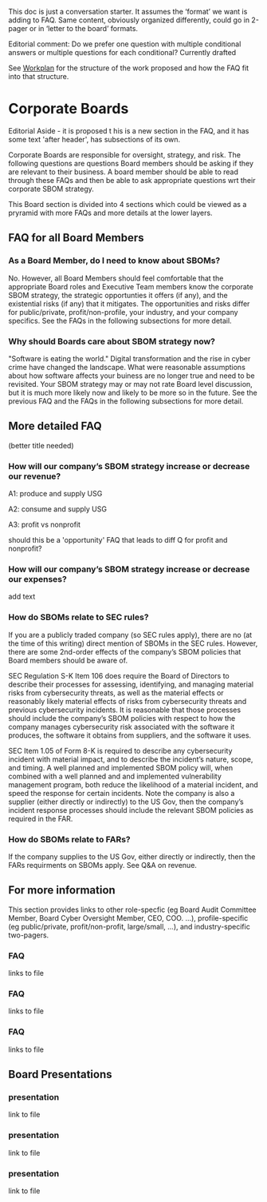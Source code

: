 This doc is just a conversation starter. It assumes the ‘format’ we want is adding to FAQ. Same content, obviously organized differently, could go in 2-pager or in ‘letter to the board’ formats.

Editorial comment:
Do we prefer one question with multiple conditional answers or multiple questions for each conditional? Currently drafted

See [Workplan](./WorkPlan.md) for the structure of the work proposed
and how the FAQ fit into that structure.

# Corporate Boards
Editorial Aside - it is proposed t
his is a new section in the FAQ,
and it has some text 'after header',
has subsections of its own.

Corporate Boards are responsible for oversight, strategy, and risk. The following questions are questions Board members should be asking if they are relevant to their business.
A board member should be able to read through these FAQs and then be able to ask appropriate questions wrt their corporate SBOM strategy.

This Board section is divided into 4 sections which could be viewed
as a pryramid with more FAQs and more details at the lower layers.

## FAQ for all Board Members
### As a Board Member, do I need to know about SBOMs?

No. However,
all Board Members should feel comfortable 
that the appropriate Board roles and 
Executive Team members
know the corporate SBOM strategy,
the strategic opportunties it offers (if any),
and the existential risks (if any) that it mitigates.
The opportunities and risks differ for 
public/private, 
profit/non-profile,
your industry,
and your company specifics.
See the FAQs in the following subsections for more detail.

### Why should Boards care about SBOM strategy now?
"Software is eating the world."
Digital transformation and the rise in cyber crime
have changed the landscape.
What were reasonable assumptions about how software
affects your buiness are no longer true and need to be revisited.
Your SBOM strategy may or may not rate Board level discussion,
but it is much more likely now and likely to be more so in the future.
See the previous FAQ and 
the FAQs in the following subsections for more detail.

## More detailed FAQ 

(better title needed)

### How will our company’s SBOM strategy increase or decrease our revenue?

A1: produce and supply USG

A2: consume and supply USG

A3: profit vs nonprofit

should this be a 'opportunity' FAQ that leads to diff Q for profit and nonprofit?

### How will our company’s SBOM strategy increase or decrease our expenses?
add text

### How do SBOMs relate to SEC rules?
If you are a publicly traded company (so SEC rules apply), there are no (at the time of this writing) direct mention of SBOMs in the SEC rules. However, there are some 2nd-order effects of the company’s SBOM policies that Board members should be aware of. 

SEC Regulation S-K Item 106 does require the Board of Directors to describe their processes for assessing, identifying, and managing material risks from cybersecurity threats, as well as the material effects or reasonably likely material effects of risks from cybersecurity threats and previous cybersecurity incidents. It is reasonable that those processes should include the company’s SBOM policies with respect to how the company manages cybersecurity risk associated with the software it produces, the software it obtains from suppliers, and the software it uses.

SEC Item 1.05 of Form 8-K is required to describe any cybersecurity incident with material impact, and to describe the incident’s nature, scope, and timing. A well planned and implemented SBOM policy will, when combined with a well planned and and implemented vulnerability management program, both reduce the likelihood of a material incident, and speed the response for certain incidents. Note the company is also a supplier (either directly or indirectly) to the US Gov, then the company’s incident response processes should include the relevant SBOM policies as required in the FAR.

### How do SBOMs relate to FARs?
If the company supplies to the US Gov, either directly or indirectly, then the FARs requirments on SBOMs apply. See Q&A on revenue.

## For more information
This section provides links to other 
role-specfic (eg Board Audit Committee Member, Board Cyber Oversight Member, CEO, COO. ...),
profile-specific (eg public/private, profit/non-profit, large/small, ...),
and industry-specific two-pagers.

### FAQ
links to file

### FAQ
links to file

### FAQ
links to file

## Board Presentations

### presentation
link to file

### presentation
link to file

### presentation
link to file